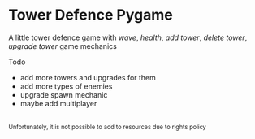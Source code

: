 # Tower Defence Pygame

A little tower defence game with <i>wave</i>, <i>health</i>, <i>add tower</i>, <i>delete tower</i>, <i>upgrade tower</i> 
game mechanics

Todo
* add more towers and upgrades for them
* add more types of enemies
* upgrade spawn  mechanic
* maybe add multiplayer

<br />
<small>Unfortunately, it is not possible to add to resources due to rights policy</small>